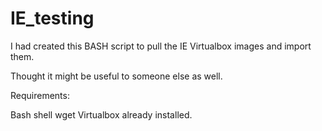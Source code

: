 IE_testing
==========
I had created this BASH script to pull the IE Virtualbox images and import them.

Thought it might be useful to someone else as well. 

Requirements:

Bash shell
wget
Virtualbox already installed.

